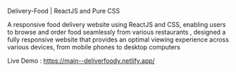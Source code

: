 Delivery-Food | ReactJS and Pure CSS


A responsive food delivery website using ReactJS and CSS, enabling users to browse and order food seamlessly
from various restaurants , designed a fully responsive website that provides an optimal viewing experience across various
devices, from mobile phones to desktop computers


Live Demo : https://main--deliverfoody.netlify.app/
